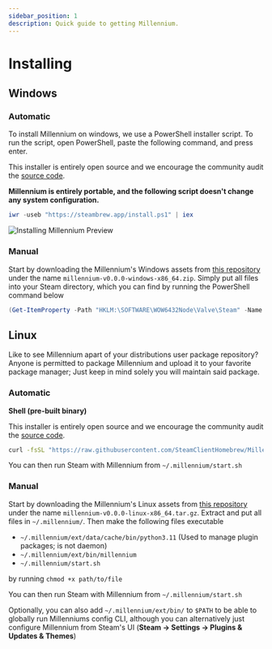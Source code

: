 ```yaml
---
sidebar_position: 1
description: Quick guide to getting Millennium.
---
```


# Installing

## Windows

### Automatic
To install Millennium on windows, we use a PowerShell installer script. To run the script, open PowerShell, paste the following command, and press enter.

This installer is entirely open source and we encourage the community audit the [source code](https://github.com/SteamClientHomebrew/Millennium/blob/main/scripts/install.ps1). 

**Millennium is entirely portable, and the following script doesn't change any system configuration.**

```powershell
iwr -useb "https://steambrew.app/install.ps1" | iex
```
![Installing Millennium Preview](/img/install.gif)

### Manual

Start by downloading the Millennium's Windows assets from [this repository](https://github.com/SteamClientHomebrew/Millennium/releases/latest) under the name ` millennium-v0.0.0-windows-x86_64.zip `. Simply put all files into your Steam directory, which you can find by running the PowerShell command below

```powershell
(Get-ItemProperty -Path "HKLM:\SOFTWARE\WOW6432Node\Valve\Steam" -Name "InstallPath").InstallPath
```

## Linux

Like to see Millennium apart of your distributions user package repository? Anyone is permitted to package Millennium and upload it to your favorite package manager; Just keep in mind solely you will maintain said package.

### Automatic
**Shell (pre-built binary)**

This installer is entirely open source and we encourage the community audit the [source code](https://github.com/SteamClientHomebrew/Millennium/blob/main/scripts/install.sh). 

```bash
curl -fsSL "https://raw.githubusercontent.com/SteamClientHomebrew/Millennium/main/scripts/install.sh" | sh
```

You can then run Steam with Millennium from `~/.millennium/start.sh`

### Manual

Start by downloading the Millennium's Linux assets from [this repository](https://github.com/SteamClientHomebrew/Millennium/releases/latest) under the name ` millennium-v0.0.0-linux-x86_64.tar.gz `. Extract and put all files in `~/.millennium/`. Then make the following files executable 
* `~/.millennium/ext/data/cache/bin/python3.11` (Used to manage plugin packages; is not daemon)
* `~/.millennium/ext/bin/millennium`
* `~/.millennium/start.sh`

by running `chmod +x path/to/file`

You can then run Steam with Millennium from `~/.millennium/start.sh`

Optionally, you can also add `~/.millennium/ext/bin/` to `$PATH` to be able to globally run Millenniums config CLI, although you can alternatively just configure Millennium from Steam's UI (**Steam -> Settings -> Plugins & Updates & Themes**) 


